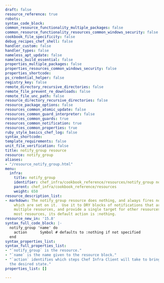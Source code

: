 ```yaml
---
draft: false
resource_reference: true
robots: 
syntax_code_block: 
common_resource_functionality_multiple_packages: false
common_resource_functionality_resources_common_windows_security: false
cookbook_file_specificity: false
debug_recipes_chef_shell: false
handler_custom: false
handler_types: false
nameless_apt_update: false
nameless_build_essential: false
properties_multiple_packages: false
properties_resources_common_windows_security: false
properties_shortcode: 
ps_credential_helper: false
registry_key: false
remote_directory_recursive_directories: false
remote_file_prevent_re_downloads: false
remote_file_unc_path: false
resource_directory_recursive_directories: false
resource_package_options: false
resources_common_atomic_update: false
resources_common_guard_interpreter: false
resources_common_guards: true
resources_common_notification: true
resources_common_properties: true
ruby_style_basics_chef_log: false
syntax_shortcode: 
template_requirements: false
unit_file_verification: false
title: notify_group resource
resource: notify_group
aliases:
- "/resource_notify_group.html"
menu:
  infra:
    title: notify_group
    identifier: chef_infra/cookbook_reference/resources/notify_group notify_group
    parent: chef_infra/cookbook_reference/resources
    weight: 650
resource_description_list:
- markdown: The notify_group resource does nothing, and always fires notifications
    which are set on it.  Use it to DRY blocks of notifications that are common to
    multiple resources, and provide a single target for other resources to notify.  Unlike
    most resources, its default action is :nothing.
resource_new_in: '15.8'
syntax_full_code_block: |-
  notify_group 'name' do
    action      Symbol # defaults to :nothing if not specified
  end
syntax_properties_list: 
syntax_full_properties_list:
- "`notify_group` is the resource."
- "`name` is the name given to the resource block."
- "`action` identifies which steps Chef Infra Client will take to bring the node into
  the desired state."
properties_list: []

---
```

